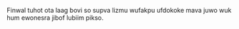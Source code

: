 Finwal tuhot ota laag bovi so supva lizmu wufakpu ufdokoke mava juwo wuk hum ewonesra jibof lubiim pikso.